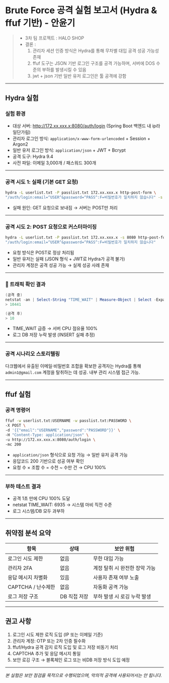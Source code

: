 # Brute Force 공격 실험 보고서 (Hydra & ffuf 기반) - 안윤기
> - 3차 팀 프로젝트 : HALO SHOP
> - 결론 : 
>   1. 관리자 세션 인증 방식은 Hydra를 통해 무차별 대입 공격 성공 가능성 존재
>   2. ffuf 도구는 JSON 기반 로그인 구조를 공격 가능하며, 서버에 DOS 수준의 부하를 발생시킬 수 있음
>   3. jwt + json 기반 일반 유저 로그인은 툴 공격에 강함

---

## Hydra 실험

###  실험 환경
- 대상 서버: http://172.xx.xxx.x:8080/auth/login (Spring Boot 백엔드 내 ip라 일단가림)
- 관리자 로그인 방식: `application/x-www-form-urlencoded` + Session + Argon2
- 일반 유저 로그인 방식: `application/json` + JWT + Bcrypt
- 공격 도구: Hydra 9.4
- 사전 파일: 이메일 3,000개 / 패스워드 300개

---

###  공격 시도 1: 실패 (기본 GET 요청)
```bash
hydra -L userlist.txt -P passlist.txt 172.xx.xxx.x http-post-form \
"/auth/login:email=^USER^&password=^PASS^:F=비밀번호가 일치하지 않습니다" -s 8080
```
- 실패 원인: GET 요청으로 보내짐 → 서버는 POST만 처리

---

###  공격 시도 2: POST 요청으로 커스터마이징
```bash
hydra -L userlist.txt -P passlist.txt 172.xx.xxx.x -s 8080 http-post-form \
"/auth/login:email=^USER^&password=^PASS^:F=비밀번호가 일치하지 않습니다"
```
- 요청 방식은 POST로 정상 처리됨
- 일반 유저는 실패 (JSON 형식 + JWT로 Hydra가 공격 불가)
- 관리자 계정은 공격 성공 가능 → 실제 성공 사례 존재

---

### 🔎 트래픽 확인 결과
```powershell
(공격 중)
netstat -an | Select-String "TIME_WAIT" | Measure-Object | Select -ExpandProperty Count
> 10441

(공격 후)
> 10
```
- TIME_WAIT 급증 → 서버 CPU 점유율 100%
- 로그 DB 저장 누락 발생 (INSERT 실패 추정)

---

###  공격 시나리오 스토리텔링
다크웹에서 유출된 이메일·비밀번호 조합을 확보한 공격자는 Hydra를 통해 
`admin1@gmail.com` 계정을 탈취하는 데 성공. 내부 관리 시스템 접근 가능.

---

## ffuf 실험

###  공격 명령어
```bash
ffuf -w userlist.txt:USERNAME -w passlist.txt:PASSWORD \
-X POST \
-d '{{"email":"USERNAME","password":"PASSWORD"}}' \
-H "Content-Type: application/json" \
-u http://172.xx.xxx.x:8080/auth/login \
-mc 200
```
- `application/json` 형식으로 요청 가능 → 일반 유저 공격 가능
- 응답코드 200 기반으로 성공 여부 확인
- 요청 수 × 조합 수 = 수천 ~ 수만 건 → CPU 100%

---

###  부하 테스트 결과
- 공격 1초 만에 CPU 100% 도달
- netstat TIME_WAIT: 6935 → 시스템 마비 직전 수준
- 로그 시스템/DB 모두 과부하

---

## 취약점 분석 요약

| 항목                 | 상태           | 보안 위험                     |
|----------------------|----------------|-------------------------------|
| 로그인 시도 제한     | 없음           | 무한 대입 가능                |
| 관리자 2FA           | 없음           | 계정 탈취 시 완전한 장악 가능 |
| 응답 메시지 차별화   | 있음           | 사용자 존재 여부 노출         |
| CAPTCHA / 난수제한   | 없음           | 자동화 공격 가능              |
| 로그 저장 구조       | DB 직접 저장   | 부하 발생 시 로깅 누락 발생   |

---

## 권고 사항

1. 로그인 시도 제한 로직 도입 (IP 또는 이메일 기준)
2. 관리자 계정: OTP 또는 2차 인증 필수화
3. ffuf/Hydra 공격 감지 로직 도입 및 로그 저장 비동기 처리
4. CAPTCHA 추가 및 응답 메시지 통일
5. 보안 로깅 구조 → 블록체인 로그 또는 비DB 저장 방식 도입 예정

---

*본 실험은 보안 점검을 목적으로 수행되었으며, 악의적 공격에 사용되어서는 안 됩니다.*